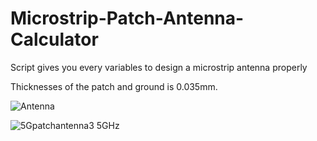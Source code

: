 # Microstrip-Patch-Antenna-Calculator
Script gives you every variables to design a microstrip antenna properly

Thicknesses of the patch and ground is 0.035mm.

![Antenna](https://github.com/Reissss/Microstrip-Patch-Antenna-Calculator/assets/49337026/d9513165-6ea6-46ef-a33b-8bcc25328da7)







![5Gpatchantenna3 5GHz](https://github.com/Reissss/Microstrip-Patch-Antenna-Calculator/assets/49337026/91f1c4ea-f578-4fc1-8754-57b8e385de99)
